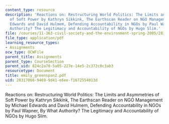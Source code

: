 ```yaml
---
content_type: resource
description: 'Reactions on: Restructuring World Politics: The Limits and Asymmetries
  of Soft Power by Kathryn Sikkink, The Earthscan Reader on NGO Management by Michael
  Edwards and David Hulmem, Defending Accountability in NGOs by Paul Wapner, By What
  Authority? The Legitimacy and Accountability of NGOs by Hugo Slim.'
file: /courses/11-363-civil-society-and-the-environment-spring-2005/2831706694699d41e6eef1672554013d_emily_greenspan2.pdf
file_type: application/pdf
learning_resource_types:
- Assignments
ocw_type: OCWFile
parent_title: Assignments
parent_type: CourseSection
parent_uid: 824c2a70-5a05-227e-14e5-2c372c0c3ab3
resourcetype: Document
title: emily_greenspan2.pdf
uid: 28317066-9469-9d41-e6ee-f1672554013d
---
```

Reactions on: Restructuring World Politics: The Limits and Asymmetries of Soft Power by Kathryn Sikkink, The Earthscan Reader on NGO Management by Michael Edwards and David Hulmem, Defending Accountability in NGOs by Paul Wapner, By What Authority? The Legitimacy and Accountability of NGOs by Hugo Slim.

